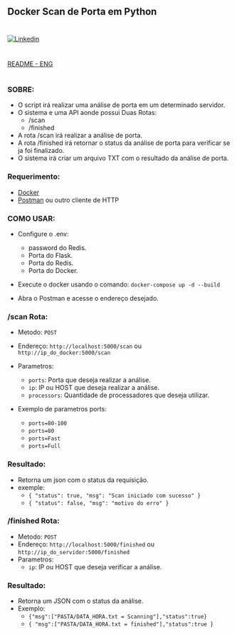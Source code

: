 ## Docker Scan de Porta em Python
#
[![Linkedin](https://img.shields.io/badge/LinkedIn-0077B5?style=for-the-badge&logo=linkedin&logoColor=white)](https://www.linkedin.com/in/romulo-henrique-364976133)
#
[ README - ENG](README.md)
#
### SOBRE:
- O script irá realizar uma análise de porta em um determinado servidor.
- O sistema e uma API aonde possui Duas Rotas:
    - /scan
    - /finished
- A rota /scan irá realizar a análise de porta.
- A rota /finished irá retornar o status da análise de porta para verificar se ja foi finalizado.
- O sistema irá criar um arquivo TXT com o resultado da análise de porta.

### Requerimento:

- [Docker](https://www.docker.com/)
- [Postman](https://www.getpostman.com/) ou outro cliente de HTTP

### COMO USAR:
- Configure o .env: 
    - password do Redis. 
    - Porta do Flask.
    - Porta do Redis.
    - Porta do Docker.

- Execute o docker usando o comando: ` docker-compose up -d --build `

- Abra o Postman e acesse o endereço desejado. 

### /scan Rota:
- Metodo: ` POST `
- Endereço: ` http://localhost:5000/scan ` ou ` http://ip_do_docker:5000/scan `
- Parametros:
    - `ports`: Porta que deseja realizar a análise.
    - `ip`: IP ou HOST que deseja realizar a análise.
    - `processors`: Quantidade de processadores que deseja utilizar.

- Exemplo de parametros ports:
    - `ports=80-100`
    - `ports=80`
    - `ports=Fast`
    - `ports=Full`
### Resultado:
- Retorna um json com o status da requisição.
- exemple:
    -  `{
            "status": true,
            "msg": "Scan iniciado com sucesso"
        }`
    -  `{
            "status": false,
            "msg": "motivo do erro"
        }`

### /finished Rota:
- Metodo: ` POST `
- Endereço: ` http://localhost:5000/finished ` ou ` http://ip_do_servidor:5000/finished `
- Parametros:
    - `ip`: IP ou HOST que deseja verificar a análise.

### Resultado:
- Retorna um JSON com o status da análise.
- Exemplo:
    - `{"msg":["PASTA/DATA_HORA.txt = Scanning"],"status":true}`
    - `{ "msg":["PASTA/DATA_HORA.txt = finished"],"status":true }`
    `
`
